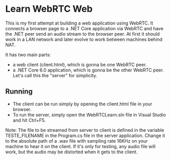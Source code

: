 # Learn WebRTC Web

This is my first attempt at building a web application using WebRTC. It connects a browser page to a .NET Core application via WebRTC and have the .NET peer send an audio stream to the browser peer.
At first it should work in a LAN network and later evolve to work between machines behind NAT.

It has two main parts:

- a web client (client.html), which is gonna be one WebRTC peer.
- a .NET Core 6.0 application, which is gonna be the other WebRTC peer. Let's call this the "server" for simplicity.

## Running

- The client can be run simply by opening the client.html file in your browser.
- To run the server, simply open the WebRTCLearn.sln file in Visual Studio and hit Ctrl+F5.

Note: The file to be streamed from server to client is defined in the variable TESTE_FILENAME in the Program.cs file in the server application. Change it to the absolute path of a .wav file with sampling rate 16KHz on your machine to hear it on the client. If it's only for testing, any audio file will work, but the audio may be distorted when it gets to the client.
